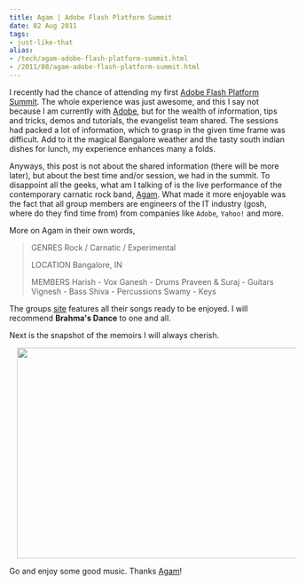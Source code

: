 ```yaml
---
title: Agam | Adobe Flash Platform Summit
date: 02 Aug 2011
tags: 
- just-like-that
alias:
- /tech/agam-adobe-flash-platform-summit.html
- /2011/08/agam-adobe-flash-platform-summit.html
---
```


I recently had the chance of attending my first 
<a href="http://www.adobesummit.com/">Adobe Flash Platform Summit</a>. The whole experience 
was just awesome, and this I say not because I am currently with 
<a href="http://www.adobe.com/">Adobe</a>, but for the wealth of information, tips and tricks, 
demos and tutorials, the evangelist team shared. The sessions had packed a lot of information, 
which to grasp in the given time frame was difficult. Add to it the magical Bangalore weather 
and the tasty south indian dishes for lunch, my experience enhances many a folds.

<!-- break here -->

Anyways, this post is not about the shared information (there will be more later), but about 
the best time and/or session, we had in the summit. To disappoint all the geeks, what am I 
talking of is the live performance of the contemporary carnatic rock band, 
<a href="http://www.agamtheband.in/">Agam</a>. What made it more enjoyable was the fact that 
all group members are engineers of the IT industry (gosh, where do they find time from) from 
companies like `Adobe`, `Yahoo!` and more.

More on Agam in their own words,

>    GENRES
>    Rock / Carnatic / Experimental
>    
>    LOCATION
>    Bangalore, IN
>    
>    MEMBERS
>    Harish - Vox
>    Ganesh - Drums
>    Praveen &amp; Suraj - Guitars
>    Vignesh - Bass
>    Shiva - Percussions
>    Swamy - Keys

The groups <a href="http://www.agamtheband.in/">site</a> features all their songs ready to be 
enjoyed. I will recommend <b>Brahma's Dance</b> to one and all.

Next is the snapshot of the memoirs I will always cherish.

<div class="separator" style="clear: both; text-align: center;">
    <a href="http://3.bp.blogspot.com/-sS4KHhKia3g/TjfvklZLNYI/AAAAAAAAGKk/KMVsPeZllgM/s1600/IMAG0665.jpg" imageanchor="1" style="margin-left: 1em; margin-right: 1em;"><img border="0" height="380" src="http://3.bp.blogspot.com/-sS4KHhKia3g/TjfvklZLNYI/AAAAAAAAGKk/KMVsPeZllgM/s640/IMAG0665.jpg" width="640"></a>
</div>

Go and enjoy some good music. Thanks <a href="http://www.agamtheband.in/">Agam</a>!